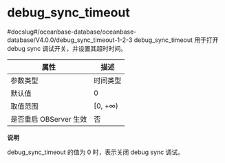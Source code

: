 debug_sync_timeout 
=======================================
#docslug#/oceanbase-database/oceanbase-database/V4.0.0/debug_sync_timeout-1-2-3
debug_sync_timeout 用于打开 debug sync 调试开关，并设置其超时时间。


|      **属性**      |  **描述**  |
|------------------|----------|
| 参数类型             | 时间类型     |
| 默认值              | 0        |
| 取值范围             | \[0, +∞) |
| 是否重启 OBServer 生效 | 否        |


**说明**



debug_sync_timeout 的值为 0 时，表示关闭 debug sync 调试。

